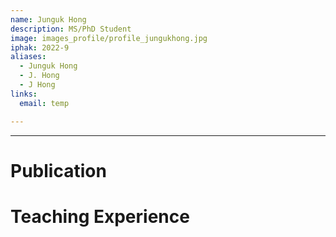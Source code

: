 ```yaml
---
name: Junguk Hong
description: MS/PhD Student
image: images_profile/profile_jungukhong.jpg
iphak: 2022-9
aliases:
  - Junguk Hong
  - J. Hong
  - J Hong
links:
  email: temp

---
```




---

# Publication




# Teaching Experience
